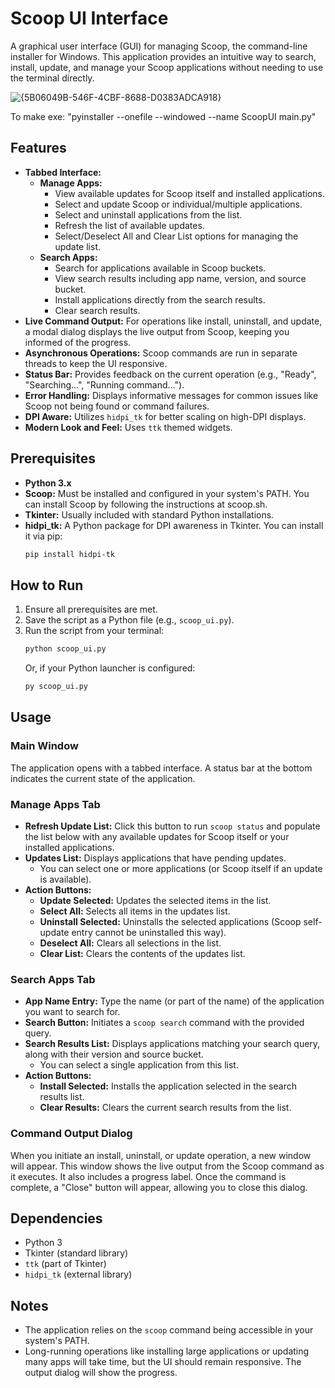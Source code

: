 # Scoop UI Interface

A graphical user interface (GUI) for managing Scoop, the command-line installer for Windows. This application provides an intuitive way to search, install, update, and manage your Scoop applications without needing to use the terminal directly.

![{5B06049B-546F-4CBF-8688-D0383ADCA918}](https://github.com/user-attachments/assets/57dcabf6-26b1-4be9-bb55-9c879d8fa6aa)


To make exe: "pyinstaller --onefile --windowed --name ScoopUI main.py"

## Features

*   **Tabbed Interface:**
    *   **Manage Apps:**
        *   View available updates for Scoop itself and installed applications.
        *   Select and update Scoop or individual/multiple applications.
        *   Select and uninstall applications from the list.
        *   Refresh the list of available updates.
        *   Select/Deselect All and Clear List options for managing the update list.
    *   **Search Apps:**
        *   Search for applications available in Scoop buckets.
        *   View search results including app name, version, and source bucket.
        *   Install applications directly from the search results.
        *   Clear search results.
*   **Live Command Output:** For operations like install, uninstall, and update, a modal dialog displays the live output from Scoop, keeping you informed of the progress.
*   **Asynchronous Operations:** Scoop commands are run in separate threads to keep the UI responsive.
*   **Status Bar:** Provides feedback on the current operation (e.g., "Ready", "Searching...", "Running command...").
*   **Error Handling:** Displays informative messages for common issues like Scoop not being found or command failures.
*   **DPI Aware:** Utilizes `hidpi_tk` for better scaling on high-DPI displays.
*   **Modern Look and Feel:** Uses `ttk` themed widgets.

## Prerequisites

*   **Python 3.x**
*   **Scoop:** Must be installed and configured in your system's PATH. You can install Scoop by following the instructions at scoop.sh.
*   **Tkinter:** Usually included with standard Python installations.
*   **hidpi_tk:** A Python package for DPI awareness in Tkinter. You can install it via pip:
    ```bash
    pip install hidpi-tk
    ```

## How to Run

1.  Ensure all prerequisites are met.
2.  Save the script as a Python file (e.g., `scoop_ui.py`).
3.  Run the script from your terminal:
    ```bash
    python scoop_ui.py
    ```
    Or, if your Python launcher is configured:
    ```bash
    py scoop_ui.py
    ```

## Usage

### Main Window

The application opens with a tabbed interface. A status bar at the bottom indicates the current state of the application.

### Manage Apps Tab

*   **Refresh Update List:** Click this button to run `scoop status` and populate the list below with any available updates for Scoop itself or your installed applications.
*   **Updates List:** Displays applications that have pending updates.
    *   You can select one or more applications (or Scoop itself if an update is available).
*   **Action Buttons:**
    *   **Update Selected:** Updates the selected items in the list.
    *   **Select All:** Selects all items in the updates list.
    *   **Uninstall Selected:** Uninstalls the selected applications (Scoop self-update entry cannot be uninstalled this way).
    *   **Deselect All:** Clears all selections in the list.
    *   **Clear List:** Clears the contents of the updates list.

### Search Apps Tab

*   **App Name Entry:** Type the name (or part of the name) of the application you want to search for.
*   **Search Button:** Initiates a `scoop search` command with the provided query.
*   **Search Results List:** Displays applications matching your search query, along with their version and source bucket.
    *   You can select a single application from this list.
*   **Action Buttons:**
    *   **Install Selected:** Installs the application selected in the search results list.
    *   **Clear Results:** Clears the current search results from the list.

### Command Output Dialog

When you initiate an install, uninstall, or update operation, a new window will appear. This window shows the live output from the Scoop command as it executes. It also includes a progress label. Once the command is complete, a "Close" button will appear, allowing you to close this dialog.

## Dependencies

*   Python 3
*   Tkinter (standard library)
*   `ttk` (part of Tkinter)
*   `hidpi_tk` (external library)

## Notes

*   The application relies on the `scoop` command being accessible in your system's PATH.
*   Long-running operations like installing large applications or updating many apps will take time, but the UI should remain responsive. The output dialog will show the progress.

